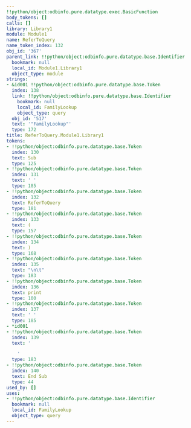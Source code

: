```yaml
---
!!python/object:odbinfo.pure.datatype.exec.BasicFunction
body_tokens: []
calls: []
library: Library1
module: Module1
name: ReferToQuery
name_token_index: 132
obj_id: '367'
parent_link: !!python/object:odbinfo.pure.datatype.base.Identifier
  bookmark: null
  local_id: Module1.Library1
  object_type: module
strings:
- &id001 !!python/object:odbinfo.pure.datatype.base.Token
  index: 138
  link: !!python/object:odbinfo.pure.datatype.base.Identifier
    bookmark: null
    local_id: FamilyLookup
    object_type: query
  obj_id: '517'
  text: '"FamilyLookup"'
  type: 172
title: ReferToQuery.Module1.Library1
tokens:
- !!python/object:odbinfo.pure.datatype.base.Token
  index: 130
  text: Sub
  type: 125
- !!python/object:odbinfo.pure.datatype.base.Token
  index: 131
  text: ' '
  type: 185
- !!python/object:odbinfo.pure.datatype.base.Token
  index: 132
  text: ReferToQuery
  type: 181
- !!python/object:odbinfo.pure.datatype.base.Token
  index: 133
  text: (
  type: 157
- !!python/object:odbinfo.pure.datatype.base.Token
  index: 134
  text: )
  type: 168
- !!python/object:odbinfo.pure.datatype.base.Token
  index: 135
  text: "\n\t"
  type: 183
- !!python/object:odbinfo.pure.datatype.base.Token
  index: 136
  text: print
  type: 100
- !!python/object:odbinfo.pure.datatype.base.Token
  index: 137
  text: ' '
  type: 185
- *id001
- !!python/object:odbinfo.pure.datatype.base.Token
  index: 139
  text: '

    '
  type: 183
- !!python/object:odbinfo.pure.datatype.base.Token
  index: 140
  text: End Sub
  type: 44
used_by: []
uses:
- !!python/object:odbinfo.pure.datatype.base.Identifier
  bookmark: null
  local_id: FamilyLookup
  object_type: query
---
```

